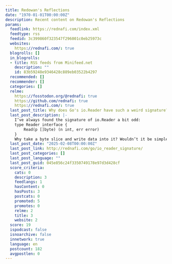 ```yaml
---
title: Redowan's Reflections
date: "1970-01-01T00:00:00Z"
description: Recent content on Redowan's Reflections
params:
  feedlink: https://rednafi.com/index.xml
  feedtype: rss
  feedid: 3c399860f323547f296001c0eb25973c
  websites:
    https://rednafi.com/: true
  blogrolls: []
  in_blogrolls:
  - title: RSS feeds from Minifeed.net
    description: ""
    id: 83b59248e9346428c889eb03522b4297
  recommended: []
  recommender: []
  categories: []
  relme:
    https://fosstodon.org/@rednafi: true
    https://github.com/rednafi: true
    https://rednafi.com/: true
  last_post_title: Why does Go's io.Reader have such a weird signature?
  last_post_description: |-
    I’ve always found the signature of io.Reader a bit odd:
    type Reader interface {
        Read(p []byte) (n int, err error)
    }
    Why take a byte slice and write data into it? Wouldn’t it be simpler to
  last_post_date: "2025-02-08T00:00:00Z"
  last_post_link: http://rednafi.com/go/io_reader_signature/
  last_post_categories: []
  last_post_language: ""
  last_post_guid: 045e856c24f3350749178e97d3d428cf
  score_criteria:
    cats: 0
    description: 3
    feedlangs: 1
    hasContent: 0
    hasPosts: 3
    postcats: 0
    promoted: 5
    promotes: 0
    relme: 2
    title: 3
    website: 2
  score: 19
  ispodcast: false
  isnoarchive: false
  innetwork: true
  language: en
  postcount: 182
  avgpostlen: 0
---
```

